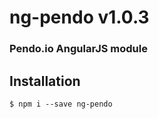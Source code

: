 # ng-pendo v1.0.3 
### Pendo.io AngularJS module

## Installation
```shell
$ npm i --save ng-pendo
```